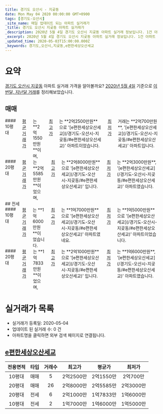 ```yaml
---
title: 경기도 오산시 - 지곶동
date: Mon May 04 2020 00:00:00 GMT+0900
tags: [경기도-오산시]
_site_name: 매일 업데이트 되는 아파트 실거래가
_title: 경기도 오산시 지곶동 아파트 실거래가
_description: 2020년 5월 4일 경기도 오산시 지곶동 아파트 실거래 정보입니다. 1건 아파트 정보가 있습니다.
_excerpt: 2020년 5월 4일 경기도 오산시 지곶동 아파트 실거래 정보입니다. 1건 아파트 정보가 있습니다.
_updated_time: 2020-05-03T15:00:00.000Z
_keywords: 경기도,오산시,지곶동,e편한세상오산세교
---
```





# 요약
<ins>경기도 오산시 지곶동</ins> 아파트 실거래 가격을 알아볼까요? <ins>2020년 5월 4일</ins> 기준으로 <ins>이번달, 지난달 거래</ins>를 정리해보았습니다.

## 매매
<div class="container">
<div class="six columns" markdown="1">
#### 10평대
<ins>평균 거래가</ins>는 **2억1550만원**이며, <ins>최고가</ins>는 **2억2500만원**으로 '[e편한세상오산세교](/경기도-오산시-지곶동/#e편한세상오산세교)' 아파트이었습니다. <ins>최저가</ins> 거래는 **2억700만원**, '[e편한세상오산세교](/경기도-오산시-지곶동/#e편한세상오산세교)' 아파트입니다.
</div>
<div class="six columns" markdown="1">
#### 20평대
<ins>평균 거래가</ins>는 **2억5585만원**이었으며, <ins>최고가</ins>는 **2억8000만원**으로 '[e편한세상오산세교](/경기도-오산시-지곶동/#e편한세상오산세교)' 입니다. <ins>최저가</ins>는 **2억3000만원**, '[e편한세상오산세교](/경기도-오산시-지곶동/#e편한세상오산세교)' 아파트였습니다.
</div>
</div>
## 전세
<div class="container">
<div class="six columns" markdown="1">
#### 10평대
<ins>평균 거래가</ins>는 **1억6000만원**이었습니다. <ins>최고가</ins>는 **1억7000만원**으로 '[e편한세상오산세교](/경기도-오산시-지곶동/#e편한세상오산세교)' 아파트였네요. <ins>최저가</ins>는 **1억5000만원**으로 '[e편한세상오산세교](/경기도-오산시-지곶동/#e편한세상오산세교)' 아파트이었습니다.
</div>
<div class="six columns" markdown="1">
#### 20평대
<ins>평균 거래가</ins>는 **1억7833만원**이었으며, <ins>최고가</ins>는 **2억1000만원**으로 '[e편한세상오산세교](/경기도-오산시-지곶동/#e편한세상오산세교)' 입니다. <ins>최저가</ins>는 **1억6000만원**, '[e편한세상오산세교](/경기도-오산시-지곶동/#e편한세상오산세교)' 아파트였습니다.
</div>
</div>



# 실거래가 목록
- 실거래가 등록일: 2020-05-04
- 업데이트 된 실거래 수: 0 건
- 아파트명을 클릭하면 외부 검색 페이지로 연결됩니다.

## [e편한세상오산세교](#e편한세상오산세교)

|전용면적|타입|거래수|최고가|평균가|최저가|
|:---:|:---:|:---:|:---:|:---:|:---:|
|10평대|<span class="deal-type-1">매매</span>|5|2억2500만|2억1550만|2억700만|
|20평대|<span class="deal-type-1">매매</span>|26|2억8000만|2억5585만|2억3000만|
|20평대|<span class="deal-type-2">전세</span>|6|2억1000만|1억7833만|1억6000만|
|10평대|<span class="deal-type-2">전세</span>|2|1억7000만|1억6000만|1억5000만|

<br/>



